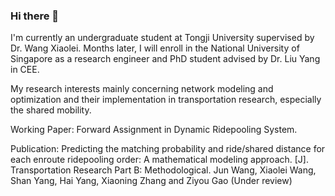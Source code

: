 ### Hi there 👋

I'm currently an undergraduate student at Tongji University supervised by Dr. Wang Xiaolei. Months later, I will enroll in the National University of Singapore as a research engineer and PhD student advised by Dr. Liu Yang in CEE.

My research interests mainly concerning network modeling and optimization and their implementation in transportation research, especially the shared mobility. 

Working Paper:
Forward Assignment in Dynamic Ridepooling System.

Publication:
Predicting the matching probability and ride/shared distance for each enroute ridepooling order: A mathematical modeling approach. [J]. Transportation Research Part B: Methodological. Jun Wang, Xiaolei Wang, Shan Yang, Hai Yang, Xiaoning Zhang and Ziyou Gao (Under review)
